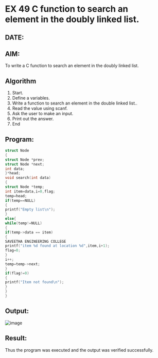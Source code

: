 # EX 49 C function to search an element in the doubly linked list.
## DATE:
## AIM:
To write a C function to search an element in the doubly linked list.

## Algorithm
1. Start.
2. Define a variables.
3. Write a function to search an element in the double linked list..
4. Read the value using scanf.
5. Ask the user to make an input.
6. Print out the answer.
7. End   

## Program:
```c
struct Node
{
struct Node *prev; 
struct Node *next; 
int data;
}*head;
void search(int data)
{
struct Node *temp;
int item=data,i=0,flag; 
temp=head; 
if(temp==NULL)
{
printf("Empty list\n");
}
else{
while(temp!=NULL)
{
if(temp->data == item)
{
SAVEETHA ENGINEERING COLLEGE
printf("item %d found at location %d",item,i+1); 
flag=0;
}
i++;
temp=temp->next;
}
if(flag!=0)
{
printf("Item not found\n");
}
}
}
```

## Output:
![image](https://github.com/user-attachments/assets/c97e62fc-99d2-4951-98bc-bc663bf85e89)


## Result:
Thus the program was executed and the output was verified successfully.
